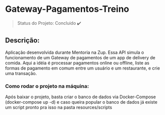 # Gateway-Pagamentos-Treino

> Status do Projeto: Concluido :heavy_check_mark:

## Descrição:
Aplicação desenvolvida durante Mentoria na Zup. Essa API simula o funcionamento de um Gateway de pagamentos de um app de delivery de comida.
Aqui a idéia é processar pagamentos online ou offline, liste as formas de pagamento em comum entre um usuário e um restaurante, e crie uma transação.

### Como rodar o projeto na máquina:
Após baixar o projeto, basta criar o banco de dados via Docker-Compose (docker-compose up -d) e caso queira popular o banco de dados já existe um script pronto pra isso na pasta resources/scripts
